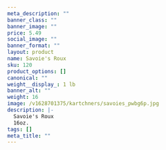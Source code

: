 ```yaml
---
meta_description: ""
banner_class: ""
banner_image: ""
price: 5.49
social_image: ""
banner_format: ""
layout: product
name: Savoie's Roux
sku: 120
product_options: []
canonical: ""
weight__display_: 1 lb
banner_alt: ""
weight: 16
image: /v1628701375/kartchners/savoies_pwbg6p.jpg
description: |-
  Savoie's Roux
  16oz. 
tags: []
meta_title: ""
---
```

